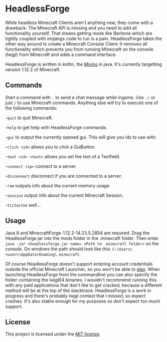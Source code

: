 # HeadlessForge
While headless Minecraft Clients aren't anything new, they come with a drawback.
The Minecraft API is missing and you need to add all functionality yourself. 
That means getting mods like Baritone which are tightly coupled with mojangs 
code to run is a pain. HeadlessForge takes the other way around to create a 
Minecraft Console Client: It removes all functionality which prevents you from 
running Minecraft on the console (lwjgl) from Minecraft and adds a command 
interface.

HeadlessForge is written in kotlin, the [Mixins](https://github.com/SpongePowered/Mixin) in java. It's currently 
targetting version 1.12.2 of Minecraft.

## Commands
Start a command with `.` to send a chat message while ingame. Use `./` or just 
`/` to use Minecraft commands. Anything else will try to execute one 
of the following commands:

-`quit` to quit Minecraft.

-`help` to get help with HeadlessForge commands.

-`gui` to output the currently opened gui. This will give you ids to use with:

-`click <id>` allows you to click a GuiButton.

-`text <id> <text>` allows you set the text of a Textfield.

-`connect <ip>` connect to a server.

-`disconnect` disconnect if you are connected to a server.

-`ram` outputs info about the current memory usage.

-`session` output info about the current Minecraft Session.

-`tictactoe` well...

## Usage
Java 8 and MinecraftForge-1.12.2-14.23.5.2854 are required. Drag the 
HeadlessForge jar into the mods folder in the .minecraft folder. Then enter
`java -jar <headlessforge.jar name> <Path to .minecraft folder>` on the console.
On windows the path should look like this: `C:\Users\<user>\AppData\Roaming\.minecraft`. 

Of course HeadlessForge doesn't support entering account credentials outside 
the official Minecraft Launcher, so you won't be able to [play](https://github.com/The-Fireplace-Minecraft-Mods/In-Game-Account-Switcher).
When launching HeadlessForge from the commandline you can also specify the 
folder containing the lwjgl64 binaries. I wouldn't recommend running this with 
any paid applications that don't like to get cracked, because a different
method will be at the top of the stacktrace. HeadlessForge 
is a work in progress and there's probably lwjgl context that I missed, 
so expect crashes. It's also stable enough for my purposes so don't
expect too much support.

## License
This project is licensed under the [MIT license](LICENSE).
